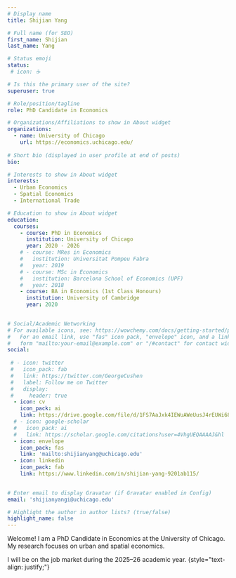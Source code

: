 ```yaml
---
# Display name
title: Shijian Yang

# Full name (for SEO)
first_name: Shijian 
last_name: Yang

# Status emoji
status:
 # icon: ☕️

# Is this the primary user of the site?
superuser: true

# Role/position/tagline
role: PhD Candidate in Economics

# Organizations/Affiliations to show in About widget
organizations:
  - name: University of Chicago
    url: https://economics.uchicago.edu/
    
# Short bio (displayed in user profile at end of posts)
bio: 

# Interests to show in About widget
interests:
  - Urban Economics
  - Spatial Economics
  - International Trade

# Education to show in About widget
education:
  courses:
    - course: PhD in Economics
      institution: University of Chicago
      year: 2020 - 2026
    # - course: MRes in Economics
    #   institution: Universitat Pompeu Fabra
    #   year: 2019
    # - course: MSc in Economics
    #   institution: Barcelona School of Economics (UPF)
    #   year: 2018
    - course: BA in Economics (1st Class Honours)
      institution: University of Cambridge
      year: 2020
      

# Social/Academic Networking
# For available icons, see: https://wowchemy.com/docs/getting-started/page-builder/#icons
#   For an email link, use "fas" icon pack, "envelope" icon, and a link in the
#   form "mailto:your-email@example.com" or "/#contact" for contact widget.
social:
  
 # - icon: twitter
 #   icon_pack: fab
 #   link: https://twitter.com/GeorgeCushen
 #   label: Follow me on Twitter
 #   display:
 #     header: true
  - icon: cv
    icon_pack: ai
    link: https://drive.google.com/file/d/1FS7AaJxk4IEWuAWeUusJ4rEUWi68_HxN/view?usp=sharing
  # - icon: google-scholar
  #   icon_pack: ai
  #   link: https://scholar.google.com/citations?user=4VhgUEQAAAAJ&hl
  - icon: envelope
    icon_pack: fas
    link: 'mailto:shijianyang@uchicago.edu'
  - icon: linkedin
    icon_pack: fab
    link: https://www.linkedin.com/in/shijian-yang-9201ab115/
 

# Enter email to display Gravatar (if Gravatar enabled in Config)
email: 'shijianyangi@uchicago.edu'

# Highlight the author in author lists? (true/false)
highlight_name: false
---
```


Welcome! I am a PhD Candidate in Economics at the University of Chicago. My research focuses on urban and spatial economics. 

I will be on the job market during the 2025–26 academic year.
{style="text-align: justify;"}
